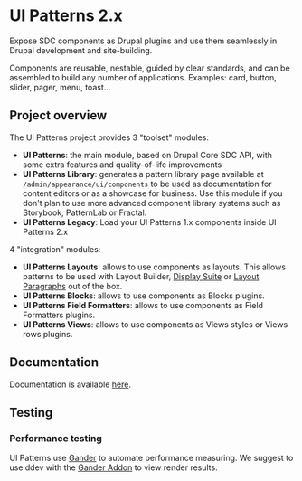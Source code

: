 # UI Patterns 2.x

Expose SDC components as Drupal plugins and use them seamlessly in Drupal development and site-building.

Components are reusable, nestable, guided by clear standards, and can be assembled to build any number of applications. Examples: card, button, slider, pager, menu, toast...

## Project overview

The UI Patterns project provides 3 "toolset" modules:

- **UI Patterns**: the main module, based on Drupal Core SDC API, with some extra features and quality-of-life improvements
- **UI Patterns Library**: generates a pattern library page available at `/admin/appearance/ui/components`
  to be used as documentation for content editors or as a showcase for business. Use this module if you don't plan to
  use more advanced component library systems such as Storybook, PatternLab or Fractal.
- **UI Patterns Legacy**: Load your UI Patterns 1.x components inside UI Patterns 2.x

4 "integration" modules:

- **UI Patterns Layouts**: allows to use components as layouts. This allows patterns to be used with Layout Builder,
  [Display Suite](https://www.drupal.org/project/ds) or [Layout Paragraphs](https://www.drupal.org/project/layout_paragraphs)
  out of the box.
- **UI Patterns Blocks**: allows to use components as Blocks plugins.
- **UI Patterns Field Formatters**: allows to use components as Field Formatters plugins.
- **UI Patterns Views**: allows to use components as Views styles or Views rows plugins.

## Documentation

Documentation is available [here](https://www.drupal.org/docs/contributed-modules/ui-patterns).

## Testing

### Performance testing
UI Patterns use [Gander](https://www.drupal.org/docs/develop/automated-testing/performance-tests) to automate performance measuring.
We suggest to use ddev with the [Gander Addon](https://github.com/tag1consulting/ddev-gander) to view render results.
